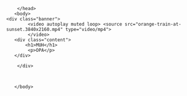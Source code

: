 <!DOCTYPE html>
<html lang="pt-br">
    <head> 
        <meta charset="UTF-8">
        <meta http-equiv="X-UA-Compatible" content="IE=edge">
        <meta name="viewport" content="width=device-width, initial-scale=1.0">
        <link rel="stylesheet" type="/style.css"   href="style.css">
         <title> MUH </title>
      
        </head>
       <body> 
    <div class="banner">
            <video autoplay muted loop> <source src="orange-train-at-sunset.3840x2160.mp4" type="video/mp4"> 
            </video>
       <div class="content"> 
           <h1>MUH</h1>
            <p>OPA</p>
       </div>

        </div>

        
       
       </body>   
</html>

         
